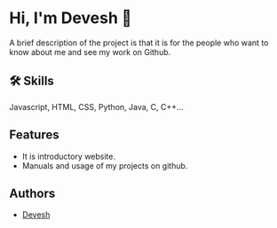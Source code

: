 
# Hi, I'm Devesh 👋



A brief description of the project is that it is for the people who want to know about me and see my work on Github.

## 🛠 Skills
Javascript, HTML, CSS, Python, Java, C, C++...


## Features

- It is introductory website.
- Manuals and usage of my projects on github.
## Authors

- [Devesh](https://www.github.com/devesh-sharma-01032008)

